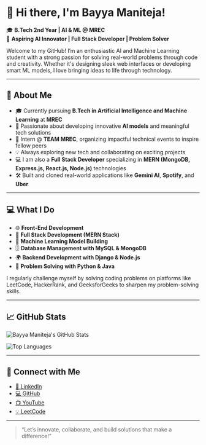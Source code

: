 # 👋 Hi there, I'm Bayya Maniteja!

🎓 **B.Tech 2nd Year | AI & ML @ MREC**  
🚀 **Aspiring AI Innovator | Full Stack Developer | Problem Solver**

Welcome to my GitHub! I’m an enthusiastic AI and Machine Learning student with a strong passion for solving real-world problems through code and creativity. Whether it's designing sleek web interfaces or developing smart ML models, I love bringing ideas to life through technology.

---

## 🚀 About Me

- 🎓 Currently pursuing **B.Tech in Artificial Intelligence and Machine Learning** at **MREC**
- 🌱 Passionate about developing innovative **AI models** and meaningful tech solutions
- 🤝 Intern @ **TEAM MREC**, organizing impactful technical events to inspire fellow peers
- 💡 Always exploring new tech and collaborating on exciting projects
- 💻 I am also a **Full Stack Developer** specializing in **MERN (MongoDB, Express.js, React.js, Node.js)** technologies
- 🛠️ Built and cloned real-world applications like **Gemini AI**, **Spotify**, and **Uber**

---

## 💻 What I Do

- 🌐 **Front-End Development**
- 🔁 **Full Stack Development (MERN Stack)**
- 🤖 **Machine Learning Model Building**
- 🗄️ **Database Management with MySQL & MongoDB**
- 🌍 **Backend Development with Django & Node.js**
- 🧠 **Problem Solving with Python & Java**

I regularly challenge myself by solving coding problems on platforms like LeetCode, HackerRank, and GeeksforGeeks to sharpen my problem-solving skills.

---

## 📈 GitHub Stats

![Bayya Maniteja's GitHub Stats](https://github-readme-stats.vercel.app/api?username=maniteja2005&show_icons=true&theme=radical)

![Top Languages](https://github-readme-stats.vercel.app/api/top-langs/?username=maniteja2005&layout=compact&theme=radical)

---

## 🔗 Connect with Me

- [🔗 LinkedIn](https://www.linkedin.com/in/bayya-maniteja-406bb32a3/)
- [💻 GitHub](https://github.com/manitejabayya)
- [📺 YouTube](https://www.youtube.com/@Manitejj)
- [💡 LeetCode](https://leetcode.com/u/user0887Kz/)

---

> “Let’s innovate, collaborate, and build solutions that make a difference!”
